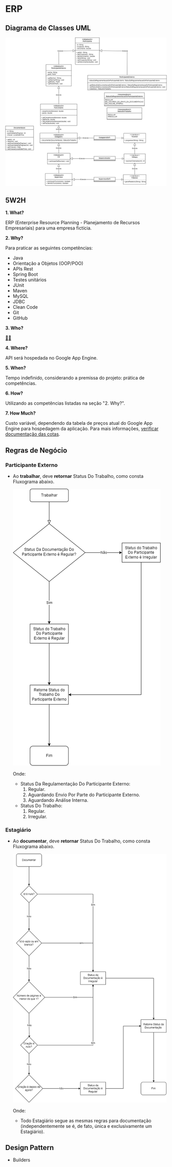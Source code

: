 # ERP

## Diagrama de Classes UML

![](erp.png)

## 5W2H

**1. What?**

ERP (Enterprise Resource Planning - Planejamento de Recursos Empresariais) para uma empresa fictícia.

**2. Why?**

Para praticar as seguintes competências:

-   Java
-   Orientação a Objetos (OOP/POO)
-   APIs Rest
-   Spring Boot
-   Testes unitários
-   JUnit
-   Maven
-   MySQL
-   JDBC
-   Clean Code
-   Git
-   GitHub

**3. Who?**

[🙋‍♂️](https://github.com/andre-alck)

**4. Where?**

API será hospedada no Google App Engine.

**5. When?**

Tempo indefinido, considerando a premissa do projeto: prática de competências.

**6. How?**

Utilizando as competências listadas na seção "2. Why?".

**7. How Much?**

Custo variável, dependendo da tabela de preços atual do Google App Engine para hospedagem da aplicação. Para mais informações, [verificar documentação das cotas](https://cloud.google.com/1ppengine/docs/standard/quotashl=pt-br).

## Regras de Negócio

### Participante Externo

-   Ao **trabalhar**, deve **retornar** Status Do Trabalho, como consta Fluxograma abaixo.

    ![](regras.de.negocio/ParticipanteExterno/ParticipanteExternoTrabalhar.png)

    Onde:

    -   Status Da Regulamentação Do Participante Externo:
        1. Regular.
        2. Aguardando Envio Por Parte do Participante Externo.
        3. Aguardando Análise Interna.
    -   Status Do Trabalho:
        1. Regular.
        2. Irregular.

### Estagiário

-   Ao **documentar**, deve **retornar** Status Do Trabalho, como consta Fluxograma abaixo.

    ![](regras.de.negocio/Estagiario/EstagiarioDocumentar.png)

    Onde:

    -   Todo Estagiário segue as mesmas regras para documentação (independentemente se é, de fato, única e exclusivamente um Estagiário).

## Design Pattern

-   Builders
